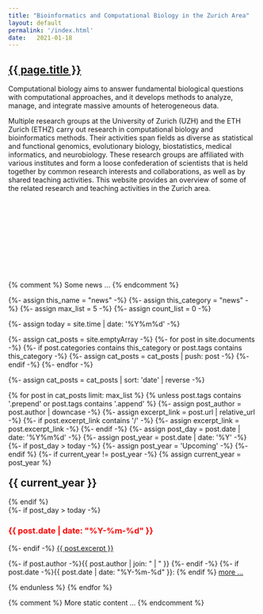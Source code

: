 ```yaml
---
title: "Bioinformatics and Computational Biology in the Zurich Area"
layout: default
permalink: '/index.html'
date:   2021-01-18
---
```


<h2><a href="https://compbiozurich.github.io">{{ page.title }}</a></h2>

Computational biology aims to answer fundamental biological questions with computational approaches, and it develops methods to analyze, manage, and integrate massive amounts of heterogeneous data.

Multiple research groups at the University of Zurich (UZH) and the ETH Zurich (ETHZ) carry out research in computational biology and bioinformatics methods. Their activities span fields as diverse as statistical and functional genomics, evolutionary biology, biostatistics, medical informatics, and neurobiology. These research groups are affiliated with various institutes and form a loose confederation of scientists that is held together by common research interests and collaborations, as well as by shared teaching activities. This website provides an overview of some of the related research and teaching activities in the Zurich area.

<object id="collab_svg" style="width: 100%" type="image/svg+xml" data="">Loading ...</object>

<script>
$(document).ready(function() {

/*podmd
The collaboration plot is embedded with the width corresponding to the current document's
main text area ("section").

TODO: Dynamic scaling or separate legend (i.e. floating).

end_podmd*/

	var width							=		$("section").width();
	var imgh							=		500;
	var query							=		"https://progenetix.org/cgi-bin/collabplots.cgi?nodes=https://raw.githubusercontent.com/compbiozurich/compbiozurich.github.io/master/collab/people.tab&nodesort=random&connections=https://raw.githubusercontent.com/compbiozurich/compbiozurich.github.io/master/collab/connections.tab&plot_bgcolor_hex=%23ffffff&fontcol=%23000000&circradius=50&legendw=60&legendpos=top&legendsort=label+length&fontpx=11&legendfpx=12&imgtype=SVG&transparent=opaque&Submit=Submit&embed=1";
	query 								= 	query+"&imgh="+imgh+"&imgw="+width;

	$("#collab_svg").attr("data",query);

});

</script>

{% comment %}
	Some news ...
{% endcomment %}


{%- assign this_name = "news" -%}
{%- assign this_category = "news" -%}
{%- assign max_list = 5 -%}
{%- assign count_list = 0 -%}

{%- assign today = site.time | date: '%Y%m%d' -%}

{%- assign cat_posts = site.emptyArray -%}
{%- for post in site.documents -%}
  {%- if post.categories contains this_category or post.tags contains this_category -%}
    {%- assign cat_posts = cat_posts | push: post -%}
  {%- endif -%}
{%- endfor -%}

{%- assign cat_posts = cat_posts | sort: 'date' | reverse -%}

{% for post in cat_posts limit: max_list %}
  {% unless post.tags contains '.prepend' or post.tags contains '.append' %}
    {%- assign post_author = post.author | downcase -%}
    {%- assign excerpt_link = post.url | relative_url -%}
    {%- if post.excerpt_link contains '/' -%}
      {%- assign excerpt_link = post.excerpt_link -%}
    {%- endif -%}
		{%- assign post_day = post.date | date: '%Y%m%d' -%}
		{%- assign post_year = post.date | date: '%Y' -%}
    {%- if post_day > today -%}
      {%- assign post_year = 'Upcoming' -%}
    {%- endif %}
		{%- if current_year != post_year -%}
      {% assign current_year = post_year %}
<h2 id="y{{post.date | date: "%Y"}}" style="margin-top: 20px;">{{ current_year }}</h2>
    {% endif %}

<div class="excerpt">
		{%- if post_day > today -%}
<h3 style="color: red">{{ post.date | date: "%Y-%m-%d" }}</h3>
		{%- endif -%}
<a href="{{ excerpt_link }}">{{ post.excerpt }}</a>
  <p class="footnote">
    {%- if post.author -%}{{ post.author | join: " | " }}&nbsp;{%- endif -%}
    {%- if post.date -%}{{ post.date | date: "%Y-%m-%d" }}: {% endif %}
 <a href="{{ excerpt_link }}">more ...</a>
  </p>
</div>
  {% endunless %}  
{% endfor %}

{% comment %}
	More static content ...
{% endcomment %}
